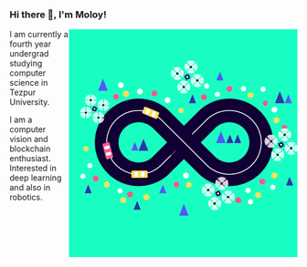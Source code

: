 ### Hi there 👋, I'm Moloy!
<img src="https://github.com/writ-tech/writ-tech/blob/main/ezgif.com-gif-maker.gif" align=right>


I am currently a fourth year undergrad studying computer science in Tezpur University.

I am a computer vision and blockchain enthusiast. Interested in deep learning and also in robotics.


<!--
**writ-tech/writ-tech** is a ✨ _special_ ✨ repository because its `README.md` (this file) appears on your GitHub profile.

Here are some ideas to get you started:

- 🔭 I’m currently working on computer vision and deep learning
- 🌱 I’m currently learning ethereum blockchain.
- 👯 I’m looking to collaborate on ...
- 🤔 I’m looking for help with ...
- 💬 Ask me about ...
- 📫 How to reach me: ...
- 😄 Pronouns: ...
- ⚡ Fun fact: ...
-->
